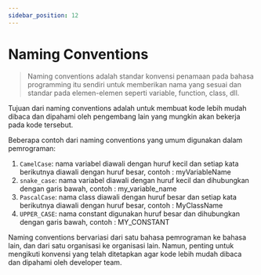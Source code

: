 ```yaml
---
sidebar_position: 12
---
```


# Naming Conventions

> Naming conventions adalah standar konvensi penamaan pada bahasa programming itu sendiri untuk memberikan nama yang sesuai dan standar pada elemen-elemen seperti variable, function, class, dll.

Tujuan dari naming conventions adalah untuk membuat kode lebih mudah dibaca dan dipahami oleh pengembang lain yang mungkin akan bekerja pada kode tersebut.

Beberapa contoh dari naming conventions yang umum digunakan dalam pemrograman:

1. `CamelCase`: nama variabel diawali dengan huruf kecil dan setiap kata berikutnya diawali dengan huruf besar, contoh : myVariableName
2. `snake_case`: nama variabel diawali dengan huruf kecil dan dihubungkan dengan garis bawah, contoh : my_variable_name
3. `PascalCase`: nama class diawali dengan huruf besar dan setiap kata berikutnya diawali dengan huruf besar, contoh : MyClassName
4. `UPPER_CASE`: nama constant digunakan huruf besar dan dihubungkan dengan garis bawah, contoh : MY_CONSTANT

Naming conventions bervariasi dari satu bahasa pemrograman ke bahasa lain, dan dari satu organisasi ke organisasi lain. Namun, penting untuk mengikuti konvensi yang telah ditetapkan agar kode lebih mudah dibaca dan dipahami oleh developer team.
